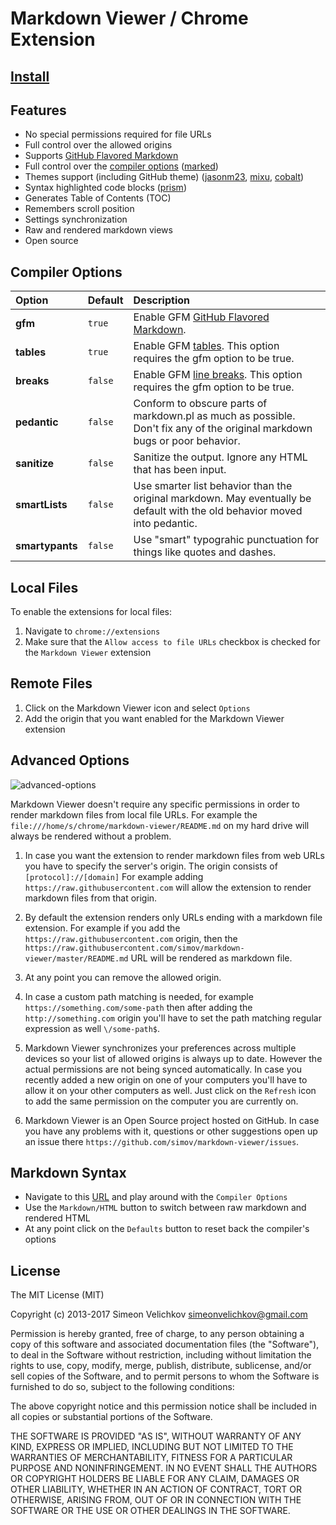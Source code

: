 
# Markdown Viewer / Chrome Extension


## [Install][chrome-store]


## Features

- No special permissions required for file URLs
- Full control over the allowed origins
- Supports [GitHub Flavored Markdown][gfm]
- Full control over the [compiler options][compiler-options] ([marked][marked])
- Themes support (including GitHub theme) ([jasonm23][themes1], [mixu][themes2], [cobalt][themes3])
- Syntax highlighted code blocks ([prism][prism])
- Generates Table of Contents (TOC)
- Remembers scroll position
- Settings synchronization
- Raw and rendered markdown views
- Open source


## Compiler Options

Option          | Default | Description
:---            | :---    | :---
**gfm**         | `true`  | Enable GFM [GitHub Flavored Markdown][gfm].
**tables**      | `true`  | Enable GFM [tables][gfm-tables]. This option requires the gfm option to be true.
**breaks**      | `false` | Enable GFM [line breaks][gfm]. This option requires the gfm option to be true.
**pedantic**    | `false` | Conform to obscure parts of markdown.pl as much as possible. Don't fix any of the original markdown bugs or poor behavior.
**sanitize**    | `false` | Sanitize the output. Ignore any HTML that has been input.
**smartLists**  | `false` | Use smarter list behavior than the original markdown. May eventually be default with the old behavior moved into pedantic.
**smartypants** | `false` | Use "smart" typograhic punctuation for things like quotes and dashes.


## Local Files

To enable the extensions for local files:

1. Navigate to `chrome://extensions`
2. Make sure that the `Allow access to file URLs` checkbox is checked for the `Markdown Viewer` extension


## Remote Files

1. Click on the Markdown Viewer icon and select `Options`
2. Add the origin that you want enabled for the Markdown Viewer extension


## Advanced Options

![advanced-options]

Markdown Viewer doesn't require any specific permissions in order to render markdown files from local file URLs. For example the `file:///home/s/chrome/markdown-viewer/README.md` on my hard drive will always be rendered without a problem.

1. In case you want the extension to render markdown files from web URLs you have to specify the server's origin. The origin consists of `[protocol]://[domain]` For example adding `https://raw.githubusercontent.com` will allow the extension to render markdown files from that origin.

2. By default the extension renders only URLs ending with a markdown file extension. For example if you add the `https://raw.githubusercontent.com` origin, then the `https://raw.githubusercontent.com/simov/markdown-viewer/master/README.md` URL will be rendered as markdown file.

3. At any point you can remove the allowed origin.

4. In case a custom path matching is needed, for example `https://something.com/some-path` then after adding the `http://something.com` origin you'll have to set the path matching regular expression as well `\/some-path$`.

5. Markdown Viewer synchronizes your preferences across multiple devices so your list of allowed origins is always up to date. However the actual permissions are not being synced automatically. In case you recently added a new origin on one of your computers you'll have to allow it on your other computers as well. Just click on the `Refresh` icon to add the same permission on the computer you are currently on.

6. Markdown Viewer is an Open Source project hosted on GitHub. In case you have any problems with it, questions or other suggestions open up an issue there `https://github.com/simov/markdown-viewer/issues`.


## Markdown Syntax

- Navigate to this [URL][syntax] and play around with the `Compiler Options`
- Use the `Markdown/HTML` button to switch between raw markdown and rendered HTML
- At any point click on the `Defaults` button to reset back the compiler's options


## License

The MIT License (MIT)

Copyright (c) 2013-2017 Simeon Velichkov <simeonvelichkov@gmail.com>

Permission is hereby granted, free of charge, to any person obtaining a copy
of this software and associated documentation files (the "Software"), to deal
in the Software without restriction, including without limitation the rights
to use, copy, modify, merge, publish, distribute, sublicense, and/or sell
copies of the Software, and to permit persons to whom the Software is
furnished to do so, subject to the following conditions:

The above copyright notice and this permission notice shall be included in all
copies or substantial portions of the Software.

THE SOFTWARE IS PROVIDED "AS IS", WITHOUT WARRANTY OF ANY KIND, EXPRESS OR
IMPLIED, INCLUDING BUT NOT LIMITED TO THE WARRANTIES OF MERCHANTABILITY,
FITNESS FOR A PARTICULAR PURPOSE AND NONINFRINGEMENT. IN NO EVENT SHALL THE
AUTHORS OR COPYRIGHT HOLDERS BE LIABLE FOR ANY CLAIM, DAMAGES OR OTHER
LIABILITY, WHETHER IN AN ACTION OF CONTRACT, TORT OR OTHERWISE, ARISING FROM,
OUT OF OR IN CONNECTION WITH THE SOFTWARE OR THE USE OR OTHER DEALINGS IN THE
SOFTWARE.


  [marked]: https://github.com/chjj/marked
  [gfm]: https://help.github.com/articles/github-flavored-markdown
  [compiler-options]: https://github.com/chjj/marked#gfm
  [themes1]: https://github.com/jasonm23/markdown-css-themes
  [themes2]: https://github.com/mixu/markdown-styles
  [themes3]: https://github.com/nWODT-Cobalt/markown-utilities
  [prism]: http://prismjs.com/
  [event-page]: http://developer.chrome.com/extensions/event_pages.html
  [chrome-store]: https://chrome.google.com/webstore/detail/markdown-viewer/ckkdlimhmcjmikdlpkmbgfkaikojcbjk
  [gfm-tables]: https://github.com/adam-p/markdown-here/wiki/Markdown-Cheatsheet#tables
  [syntax]: https://raw.githubusercontent.com/simov/markdown-viewer/master/syntax.md
  [advanced-options]: https://raw.githubusercontent.com/simov/markdown-viewer/master/images/advanced-options.png
